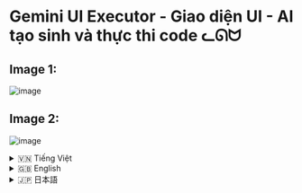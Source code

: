 # Gemini UI Executor - Giao diện UI - AI tạo sinh và thực thi code ᓚᘏᗢ


## Image 1: 
![image](https://github.com/user-attachments/assets/bdc63cad-b598-46e9-8575-14ab35b718d5)


## Image 2:
![image](https://github.com/user-attachments/assets/9dfd42a1-263e-4707-8c43-a3ab3c920f91)


<!-- Vietnamese -->
<details>
<summary>🇻🇳 Tiếng Việt</summary>

## Giới thiệu

Gemini UI Executor là một giao diện người dùng (UI) web cho phép bạn tương tác với Google Gemini để:

1.  **Tạo mã nguồn:** Sinh mã (Python, Shell, Batch, PowerShell, v.v.) dựa trên yêu cầu bằng ngôn ngữ tự nhiên của bạn.
2.  **Thực thi mã:** Chạy mã vừa tạo trực tiếp trên máy chủ backend (máy tính của bạn).
3.  **Đánh giá & Gỡ lỗi:** Yêu cầu AI đánh giá độ an toàn/hiệu quả của mã hoặc giúp gỡ lỗi khi mã chạy sai.
4.  **Giải thích:** Yêu cầu AI giải thích một đoạn mã, kết quả thực thi, hoặc thông báo lỗi.

Công cụ này được thiết kế để thử nghiệm khả năng sinh mã của AI và thực thi các tác vụ đơn giản một cách nhanh chóng thông qua giao diện đồ họa.

**Giao diện bao gồm:**

*   **Backend:** Một server Flask (Python) xử lý logic, giao tiếp với API Gemini và thực thi mã.
*   **Frontend:** Một ứng dụng React (Vite) cung cấp giao diện người dùng trong trình duyệt.

**LƯU Ý CỰC KỲ QUAN TRỌNG - ĐỌC KỸ:**

*   ⚠️ **RỦI RO BẢO MẬT:** Công cụ này cho phép AI tạo và **THỰC THI MÃ TRỰC TIẾP TRÊN MÁY TÍNH CỦA BẠN**. Mã do AI tạo ra có thể **KHÔNG AN TOÀN**, chứa lỗi, hoặc thực hiện các hành động không mong muốn, **bao gồm cả việc xóa file, thay đổi cài đặt hệ thống, hoặc cài đặt phần mềm độc hại.**
*   🛑 **SỬ DỤNG VỚI SỰ CẨN TRỌNG TỐI ĐA:** Chỉ thực thi mã nếu bạn **HIỂU RÕ** nó làm gì và chấp nhận hoàn toàn rủi ro. **TUYỆT ĐỐI KHÔNG** chạy các yêu cầu hoặc mã mà bạn không chắc chắn. Luôn sử dụng chức năng "Đánh giá" (Review) trước khi "Thực thi" (Execute).
*   🔑 **BẢO MẬT API KEY:** KHÔNG chia sẻ file `.env` hoặc API Key của bạn cho bất kỳ ai. API Key có thể bị lạm dụng và gây tốn kém chi phí.
*   💰 **CHI PHÍ API:** Việc sử dụng API Google Gemini có thể phát sinh chi phí. Hãy kiểm tra bảng giá của Google Cloud.
*   🚫 **TỪ CHỐI TRÁCH NHIỆM:** Người tạo ra công cụ này **KHÔNG CHỊU TRÁCH NHIỆM** cho bất kỳ thiệt hại, mất mát dữ liệu, hoặc sự cố bảo mật nào xảy ra do việc sử dụng công cụ này. **BẠN CHỊU HOÀN TOÀN TRÁCH NHIỆM KHI SỬ DỤNG.**
*   **MỤC ĐÍCH:** Công cụ này chủ yếu dành cho mục đích thử nghiệm, học tập và thực hiện các tác vụ tự động hóa cá nhân đơn giản, **KHÔNG** dành cho môi trường sản xuất (production) hoặc xử lý các tác vụ quan trọng/nhạy cảm.

## Tính năng

*   **Sinh mã đa nền tảng:** Yêu cầu AI tạo mã cho Windows (.bat, .ps1), Linux/macOS (.sh) hoặc Python (.py), hay các loại file tùy chỉnh khác.
*   **Thực thi trực tiếp:** Chạy mã được tạo trên backend với tùy chọn "Run as Admin/Root" (yêu cầu backend có quyền tương ứng).
*   **Đánh giá mã bởi AI:** Nhận xét về độ an toàn, tính đúng đắn và đề xuất cải tiến cho mã.
*   **Gỡ lỗi thông minh:** Khi mã thực thi lỗi, AI sẽ phân tích lỗi (stderr), output (stdout) và mã nguồn để đề xuất sửa lỗi hoặc các bước khắc phục (bao gồm gợi ý `pip install` cho Python).
*   **Cài đặt Package:** Tự động cài đặt các package Python được AI đề xuất trong quá trình gỡ lỗi.
*   **Giải thích bởi AI:** Yêu cầu giải thích cho mã nguồn, kết quả thực thi, kết quả đánh giá/gỡ lỗi, hoặc thông báo lỗi chung.
*   **Tùy chỉnh Gemini:** Điều chỉnh model, nhiệt độ (temperature), top P, top K, và cài đặt an toàn (safety settings).
*   **Quản lý API Key:** Sử dụng API Key từ file `.env` ở backend hoặc nhập trực tiếp vào UI.
*   **Giao diện trực quan:** Hiển thị cuộc hội thoại dưới dạng các khối tương tác, bao gồm output, error, nút hành động và định dạng mã nguồn.
*   **Quản lý hội thoại:** Thu gọn/mở rộng các lượt hội thoại cũ để dễ theo dõi.

## Điều kiện tiên quyết

Trước khi cài đặt, bạn cần đảm bảo đã cài đặt các phần mềm sau trên máy tính của mình:

1.  **Python 3:** Phiên bản 3.8 trở lên được khuyến nghị. Đảm bảo `python` hoặc `python3` và `pip` đã được thêm vào biến môi trường PATH của hệ thống.
    *   Tải Python: [https://www.python.org/downloads/](https://www.python.org/downloads/)
    *   *Lưu ý khi cài trên Windows:* Đánh dấu vào ô "Add Python to PATH" trong quá trình cài đặt.
2.  **Node.js và npm:** Phiên bản LTS (Long Term Support) được khuyến nghị. `npm` thường đi kèm với Node.js.
    *   Tải Node.js: [https://nodejs.org/](https://nodejs.org/)
3.  **Git:** Để tải mã nguồn từ GitHub.
    *   Tải Git: [https://git-scm.com/downloads](https://git-scm.com/downloads)

## Cài đặt

1.  **Tải mã nguồn:** Mở terminal (Command Prompt, PowerShell, Terminal) và chạy lệnh sau:
    ```bash
    git clone https://github.com/your-username/gemini-ui-executor.git
    cd gemini-ui-executor
    ```
    *(Thay `your-username` bằng tên người dùng GitHub của bạn nếu bạn fork repository).*

2.  **Lấy API Key:**
    *   **Lấy khóa API của Gemini tại:** [https://ai.google.dev/gemini-api/docs/api-key](https://ai.google.dev/gemini-api/docs/api-key)
    *   Bạn có thể cấu hình key này trong file `.env` ở thư mục gốc hoặc nhập trực tiếp vào phần Cài đặt (⚙️) trong giao diện ứng dụng. File `.gitignore` đã được cấu hình để bỏ qua file `.env`. **KHÔNG chia sẻ API Key của bạn.**

3.  **Chạy Script Cài đặt:**
    *   **Trên Linux hoặc macOS:**
        *   Mở terminal, điều hướng đến thư mục `linux-macos`: `cd linux-macos`
        *   Cấp quyền thực thi cho script: `chmod +x setup.sh`
        *   Chạy script cài đặt: `./setup.sh`
    *   **Trên Windows:**
        *   Mở Command Prompt hoặc PowerShell **với quyền Administrator** (Click chuột phải -> Run as administrator).
        *   Điều hướng đến thư mục `windows`: `cd windows`
        *   Chạy script cài đặt: `setup.bat`

    *Script cài đặt sẽ tự động:*
    *   Tạo môi trường ảo Python (`venv`) cho backend.
    *   Kích hoạt môi trường ảo và cài đặt các thư viện Python cần thiết từ `backend/requirements.txt`.
    *   Cài đặt các thư viện Node.js cần thiết cho frontend từ `frontend/package.json` bằng `npm install`.
    *   *Hãy kiên nhẫn, quá trình này có thể mất vài phút.* Theo dõi output trên terminal để phát hiện lỗi (nếu có).

## Chạy ứng dụng

Sau khi cài đặt thành công:

1.  **Chạy Script Khởi động:**
    *   **Trên Linux hoặc macOS:**
        *   Mở terminal, điều hướng đến thư mục `linux-macos`: `cd linux-macos`
        *   Cấp quyền thực thi cho script: `chmod +x run.sh`
        *   Chạy script khởi động: `./run.sh`
    *   **Trên Windows:**
        *   Mở Command Prompt hoặc PowerShell. **Không cần** quyền Administrator cho bước này.
        *   Điều hướng đến thư mục `windows`: `cd windows`
        *   Chạy script khởi động: `run.bat`

    *Script khởi động sẽ tự động mở **HAI** cửa sổ terminal/command prompt mới:*
    *   Một cửa sổ chạy **Backend Server** (Flask trên cổng 5001).
    *   Một cửa sổ chạy **Frontend Dev Server** (Vite trên cổng 5173).

2.  **Truy cập Giao diện Web:** Mở trình duyệt web của bạn và truy cập địa chỉ:
    [http://localhost:5173](http://localhost:5173)

3.  **Để dừng ứng dụng:** Đóng cả hai cửa sổ terminal/command prompt đã được mở bởi script `run`.

## Hướng dẫn sử dụng

1.  **Nhập Yêu cầu:** Gõ yêu cầu của bạn vào ô nhập liệu. Nhấn `Ctrl + Enter` hoặc nút Gửi. Ví dụ prompt:
    *   "tạo file text tên là 'hello.txt' ở Download/ chứa nội dung 'Xin chào thế giới'"
    *   "Ip máy tính của tôi là bao nhiêu?"
    *   "Show pid google"
    *   "Mở youtube"
2.  **Chọn Mục tiêu (trong Sidebar):** Mở Sidebar (biểu tượng bánh răng ⚙️) để chọn:
    *   **Hệ điều hành Mục tiêu:** Nơi mã sẽ được chạy (Windows, Linux, macOS, hoặc Tự động).
    *   **Loại File Thực thi:** Loại file bạn muốn AI tạo (.py, .sh, .bat, .ps1, hoặc nhập tên/đuôi file tùy chỉnh).
3.  **Tạo Mã:** Nhấn nút Gửi. AI sẽ tạo mã và hiển thị trong một khối mới.
4.  **Tương tác với Mã:**
    *   **Sao chép/Tải xuống:** Sử dụng các biểu tượng trên khối mã.
    *   **Đánh giá (Review):** Nhấn nút "Đánh giá" để AI phân tích mã. Kết quả đánh giá sẽ xuất hiện bên dưới.
    *   **Thực thi (Execute):** Nhấn nút "Thực thi". Output (stdout) và Lỗi (stderr) sẽ hiển thị trong một khối mới. *Hãy cực kỳ cẩn thận với chức năng này!*
    *   **Gỡ lỗi (Debug):** Nếu khối "Thực thi" báo lỗi, nút "Gỡ lỗi" sẽ xuất hiện. Nhấn để AI phân tích và đề xuất sửa lỗi.
    *   **Cài đặt Package (Install):** Nếu khối "Gỡ lỗi" đề xuất cài đặt package Python, một nút "Cài đặt" sẽ xuất hiện.
    *   **Áp dụng Mã Sửa lỗi (Apply):** Nếu khối "Gỡ lỗi" cung cấp mã đã sửa, nhấn "Sử dụng Mã Này" để tạo một khối mã mới với phiên bản đã sửa.
    *   **Giải thích (Explain):** Nhấn nút "Giải thích" trên bất kỳ khối nào (mã, kết quả thực thi, đánh giá, gỡ lỗi, lỗi) để yêu cầu AI làm rõ nội dung.
5.  **Cài đặt (Sidebar):**
    *   **Model & Tham số:** Chọn model Gemini, điều chỉnh Temperature, Top P, Top K. Nhấn nút Lưu (💾) để lưu lựa chọn model.
    *   **API Key:** Nhập API Key và nhấn "Sử dụng Key Này" để ghi đè key từ `.env` (nếu có). Nhấn "Sử dụng Key .env" để quay lại dùng key mặc định từ `.env`.
    *   **Cài đặt Khác:** Chọn mức độ lọc an toàn và bật/tắt tùy chọn "Chạy với quyền Admin/Root" (⚠️ Cẩn thận!).

## Cấu trúc thư mục
```
gemini-ui-executor/
├── .env                  # Chứa API Key của bạn (KHÔNG commit!)
├── .gitignore            # Các file/thư mục bị Git bỏ qua
├── backend/              # Mã nguồn server Flask Python
│   ├── app.py            # File Flask chính
│   ├── requirements.txt  # Các thư viện Python cần cài
│   └── venv/             # Môi trường ảo Python (được tạo bởi setup)
├── frontend/             # Mã nguồn giao diện React Vite
│   ├── .gitignore        # Gitignore riêng cho frontend
│   ├── index.html        # File HTML gốc
│   ├── package.json      # Thông tin và dependencies của frontend
│   ├── package-lock.json # Khóa phiên bản dependencies
│   ├── vite.config.ts    # Cấu hình Vite
│   ├── tsconfig.json     # Cấu hình TypeScript
│   ├── ... (các file cấu hình khác)
│   ├── public/           # Các tài nguyên tĩnh (icon, ảnh)
│   └── src/              # Mã nguồn React/TypeScript
│       ├── App.tsx       # Component chính
│       ├── main.tsx      # Điểm vào ứng dụng
│       ├── components/   # Các component UI (Sidebar, CenterArea, ...)
│       ├── assets/       # Tài nguyên dùng trong source
│       └── *.css         # Các file CSS
├── linux-macos/          # Script cho Linux và macOS
│   ├── run.sh            # Script để chạy ứng dụng
│   └── setup.sh          # Script để cài đặt dependencies
├── users.txt             # (Có vẻ không được sử dụng)
├── windows/              # Script cho Windows
│   ├── run.bat           # Script để chạy ứng dụng
│   └── setup.bat         # Script để cài đặt dependencies
└── README.md             # File bạn đang đọc
```

</details>

<!-- English -->
<details>
<summary>🇬🇧 English</summary>

## Introduction

Gemini UI Executor is a web-based user interface (UI) that allows you to interact with Google Gemini to:

1.  **Generate Code:** Create code (Python, Shell, Batch, PowerShell, etc.) based on your natural language requests.
2.  **Execute Code:** Run the generated code directly on the backend server (your machine).
3.  **Review & Debug:** Ask the AI to review the code's safety/efficiency or help debug it when execution fails.
4.  **Explain:** Request the AI to explain a piece of code, execution results, or error messages.

This tool is designed for experimenting with AI code generation capabilities and quickly performing simple tasks through a graphical interface.

**The interface consists of:**

*   **Backend:** A Flask (Python) server that handles logic, communicates with the Gemini API, and executes code.
*   **Frontend:** A React (Vite) application that provides the user interface in the browser.

**EXTREMELY IMPORTANT WARNING - READ CAREFULLY:**

*   ⚠️ **SECURITY RISK:** This tool allows AI to generate and **EXECUTE CODE DIRECTLY ON YOUR COMPUTER**. AI-generated code can be **UNSAFE**, contain bugs, or perform unexpected actions, **including deleting files, changing system settings, or installing malicious software.**
*   🛑 **USE WITH EXTREME CAUTION:** Only execute code if you **FULLY UNDERSTAND** what it does and accept all risks. **NEVER** run requests or code you are unsure about. Always use the "Review" function before "Execute".
*   🔑 **API KEY SECURITY:** DO NOT share your `.env` file or API Key with anyone. API Keys can be misused and incur costs.
*   💰 **API COSTS:** Using the Google Gemini API may incur costs. Please check Google Cloud's pricing.
*   🚫 **DISCLAIMER:** The creator of this tool is **NOT RESPONSIBLE** for any damage, data loss, or security incidents resulting from its use. **YOU USE IT ENTIRELY AT YOUR OWN RISK.**
*   **PURPOSE:** This tool is primarily for experimental, educational purposes, and simple personal automation tasks. It is **NOT** intended for production environments or handling critical/sensitive tasks.

## Features

*   **Cross-Platform Code Generation:** Ask the AI to generate code for Windows (.bat, .ps1), Linux/macOS (.sh), Python (.py), or other custom file types.
*   **Direct Execution:** Run generated code on the backend with an optional "Run as Admin/Root" setting (requires the backend to have corresponding permissions).
*   **AI Code Review:** Get feedback on code safety, correctness, and suggestions for improvement.
*   **Intelligent Debugging:** When code execution fails, the AI analyzes the error (stderr), output (stdout), and source code to suggest fixes or troubleshooting steps (including `pip install` suggestions for Python).
*   **Package Installation:** Automatically install Python packages suggested by the AI during debugging.
*   **AI Explanations:** Request explanations for source code, execution results, review/debug outputs, or general error messages.
*   **Gemini Customization:** Adjust the model, temperature, top P, top K, and safety settings.
*   **API Key Management:** Use the API Key from the backend's `.env` file or input one directly in the UI.
*   **Intuitive Interface:** Displays the conversation as interactive blocks, including output, errors, action buttons, and code highlighting.
*   **Conversation Management:** Collapse/expand old conversation rounds for better tracking.

## Prerequisites

Before installing, ensure you have the following software installed on your computer:

1.  **Python 3:** Version 3.8 or higher is recommended. Make sure `python` or `python3` and `pip` are added to your system's PATH environment variable.
    *   Download Python: [https://www.python.org/downloads/](https://www.python.org/downloads/)
    *   *Note for Windows installation:* Check the "Add Python to PATH" box during installation.
2.  **Node.js and npm:** The LTS (Long Term Support) version is recommended. `npm` usually comes bundled with Node.js.
    *   Download Node.js: [https://nodejs.org/](https://nodejs.org/)
3.  **Git:** To clone the source code from GitHub.
    *   Download Git: [https://git-scm.com/downloads](https://git-scm.com/downloads)

## Installation

1.  **Clone the Repository:** Open your terminal (Command Prompt, PowerShell, Terminal) and run the following command:
    ```bash
    git clone https://github.com/your-username/gemini-ui-executor.git
    cd gemini-ui-executor
    ```
    *(Replace `your-username` with your GitHub username if you forked the repository).*

2.  **Get API Key:**
    *   **Get your Gemini API key at:** [https://ai.google.dev/gemini-api/docs/api-key](https://ai.google.dev/gemini-api/docs/api-key)
    *   You can configure this key in the `.env` file in the root directory or enter it directly in the Settings (⚙️) within the application UI. The `.gitignore` file is already configured to ignore the `.env` file. **DO NOT share your API Key.**

3.  **Run the Setup Script:**
    *   **On Linux or macOS:**
        *   Open a terminal, navigate to the `linux-macos` directory: `cd linux-macos`
        *   Make the script executable: `chmod +x setup.sh`
        *   Run the setup script: `./setup.sh`
    *   **On Windows:**
        *   Open Command Prompt or PowerShell **as Administrator** (Right-click -> Run as administrator).
        *   Navigate to the `windows` directory: `cd windows`
        *   Run the setup script: `setup.bat`

    *The setup script will automatically:*
    *   Create a Python virtual environment (`venv`) for the backend.
    *   Activate the virtual environment and install necessary Python libraries from `backend/requirements.txt`.
    *   Install necessary Node.js libraries for the frontend from `frontend/package.json` using `npm install`.
    *   *Be patient, this process might take a few minutes.* Watch the terminal output for any errors.

## Running the Application

After successful installation:

1.  **Run the Run Script:**
    *   **On Linux or macOS:**
        *   Open a terminal, navigate to the `linux-macos` directory: `cd linux-macos`
        *   Make the script executable: `chmod +x run.sh`
        *   Run the start script: `./run.sh`
    *   **On Windows:**
        *   Open Command Prompt or PowerShell. Administrator rights are **not** needed for this step.
        *   Navigate to the `windows` directory: `cd windows`
        *   Run the start script: `run.bat`

    *The run script will automatically open **TWO** new terminal/command prompt windows:*
    *   One window running the **Backend Server** (Flask on port 5001).
    *   One window running the **Frontend Dev Server** (Vite on port 5173).

2.  **Access the Web UI:** Open your web browser and go to:
    [http://localhost:5173](http://localhost:5173)

3.  **To Stop the Application:** Close both terminal/command prompt windows that were opened by the `run` script.

## Usage Guide

1.  **Enter Request:** Type your request into the input box. Press `Ctrl + Enter` or click the Send button. Example prompts:
    *   "create a text file named 'hello.txt' in Downloads/ containing 'Hello world'"
    *   "What is my computer's IP address?"
    *   "Show google pid"
    *   "Open youtube"
2.  **Select Target (in Sidebar):** Open the Sidebar (gear icon ⚙️) to select:
    *   **Target OS:** Where the code should run (Windows, Linux, macOS, or Auto).
    *   **Executable File Type:** The type of file you want the AI to generate (.py, .sh, .bat, .ps1, or enter a custom name/extension).
3.  **Generate Code:** Click Send. The AI will generate code and display it in a new block.
4.  **Interact with Code:**
    *   **Copy/Download:** Use the icons on the code block.
    *   **Review:** Click the "Review" button to have the AI analyze the code. The review will appear below.
    *   **Execute:** Click the "Execute" button. The output (stdout) and errors (stderr) will be shown in a new block. *Be extremely careful with this feature!*
    *   **Debug:** If the "Execute" block shows an error, a "Debug" button will appear. Click it to have the AI analyze and suggest fixes.
    *   **Install Package:** If the "Debug" block suggests installing a Python package, an "Install" button will appear.
    *   **Apply Corrected Code:** If the "Debug" block provides corrected code, click "Use This Code" to create a new code block with the fixed version.
    *   **Explain:** Click the "Explain" button on any block (code, execution result, review, debug, error) to ask the AI for clarification.
5.  **Settings (Sidebar):**
    *   **Model & Parameters:** Choose the Gemini model, adjust Temperature, Top P, Top K. Click the Save icon (💾) to save the model choice.
    *   **API Key:** Enter an API Key and click "Use This Key" to override the key from `.env` (if present). Click "Use .env Key" to revert to the default key from `.env`.
    *   **Other Settings:** Select the safety filtering level and toggle the "Run as Admin/Root" option (⚠️ Caution!).

## Folder Structure
```
gemini-ui-executor/
├── .env                  # Contains your API Key (DO NOT commit!)
├── .gitignore            # Files/folders ignored by Git
├── backend/              # Flask Python server source code
│   ├── app.py            # Main Flask file
│   ├── requirements.txt  # Python dependencies to install
│   └── venv/             # Python virtual environment (created by setup)
├── frontend/             # React Vite UI source code
│   ├── .gitignore        # Frontend-specific gitignore
│   ├── index.html        # Root HTML file
│   ├── package.json      # Frontend info and dependencies
│   ├── package-lock.json # Locks dependency versions
│   ├── vite.config.ts    # Vite configuration
│   ├── tsconfig.json     # TypeScript configuration
│   ├── ... (other config files)
│   ├── public/           # Static assets (icons, images)
│   └── src/              # React/TypeScript source
│       ├── App.tsx       # Main application component
│       ├── main.tsx      # App entry point
│       ├── components/   # UI components (Sidebar, CenterArea, ...)
│       ├── assets/       # Assets used in source
│       └── *.css         # CSS files
├── linux-macos/          # Scripts for Linux and macOS
│   ├── run.sh            # Script to run the application
│   └── setup.sh          # Script to install dependencies
├── users.txt             # (Appears unused)
├── windows/              # Scripts for Windows
│   ├── run.bat           # Script to run the application
│   └── setup.bat         # Script to install dependencies
└── README.md             # This file
```

</details>

<!-- Japanese -->
<details>
<summary>🇯🇵 日本語</summary>

## Gemini UI Executor - UIインターフェース - AIコード生成＆実行 ᓚᘏᗢ

## 概要

Gemini UI Executorは、Google Geminiと対話するためのWebベースのユーザーインターフェース（UI）です。以下のことが可能です。

1.  **コード生成:** 自然言語によるリクエストに基づいてコード（Python、Shell、Batch、PowerShellなど）を生成します。
2.  **コード実行:** 生成されたコードをバックエンドサーバー（あなたのマシン）で直接実行します。
3.  **レビュー＆デバッグ:** AIにコードの安全性/効率性をレビューさせたり、実行に失敗した場合のデバッグを依頼したりします。
4.  **説明:** コードの一部、実行結果、エラーメッセージについてAIに説明を求めます。

このツールは、AIのコード生成能力を実験し、グラフィカルインターフェースを通じて簡単なタスクを迅速に実行するために設計されています。

**インターフェースの構成:**

*   **バックエンド:** ロジック処理、Gemini APIとの通信、コード実行を行うFlask（Python）サーバー。
*   **フロントエンド:** ブラウザでユーザーインターフェースを提供するReact（Vite）アプリケーション。

**非常に重要な警告 - よくお読みください:**

*   ⚠️ **セキュリティリスク:** このツールはAIにコードを生成させ、**あなたのコンピュータ上で直接実行する**ことを可能にします。AIが生成したコードは**安全でない可能性**があり、バグを含んでいたり、**ファイルの削除、システム設定の変更、悪意のあるソフトウェアのインストール**など、予期しない動作を引き起こす可能性があります。
*   🛑 **細心の注意を払って使用:** コードが何をするかを**完全に理解**し、すべてのリスクを受け入れる場合にのみコードを実行してください。不確かなリクエストやコードは**絶対に実行しないでください**。常に「実行」(Execute)の前に「レビュー」(Review)機能を使用してください。
*   🔑 **APIキーのセキュリティ:** `.env`ファイルやAPIキーを誰とも共有しないでください。APIキーが悪用され、費用が発生する可能性があります。
*   💰 **APIコスト:** Google Gemini APIの使用には費用が発生する場合があります。Google Cloudの料金表を確認してください。
*   🚫 **免責事項:** このツールの作成者は、このツールの使用によって生じたいかなる損害、データ損失、セキュリティインシデントについても**責任を負いません**。**使用は完全に自己責任**です。
*   **目的:** このツールは主に実験、学習、簡単な個人的な自動化タスクを目的としています。本番環境や重要/機密性の高いタスクの処理には**意図されていません**。

## 機能

*   **クロスプラットフォームコード生成:** Windows（.bat、.ps1）、Linux/macOS（.sh）、Python（.py）、またはその他のカスタムファイルタイプ用のコードをAIに生成させます。
*   **直接実行:** バックエンドで生成されたコードを「管理者/ルートとして実行」オプション付きで実行します（バックエンドに対応する権限が必要です）。
*   **AIコードレビュー:** コードの安全性、正確性に関するフィードバック、改善提案を取得します。
*   **インテリジェントデバッグ:** コード実行が失敗した場合、AIはエラー（stderr）、出力（stdout）、ソースコードを分析して、修正またはトラブルシューティング手順（Pythonの場合は`pip install`の提案を含む）を提案します。
*   **パッケージインストール:** デバッグ中にAIによって提案されたPythonパッケージを自動的にインストールします。
*   **AIによる説明:** ソースコード、実行結果、レビュー/デバッグ出力、または一般的なエラーメッセージの説明をリクエストします。
*   **Geminiのカスタマイズ:** モデル、temperature、top P、top K、および安全性設定を調整します。
*   **APIキー管理:** バックエンドの`.env`ファイルからAPIキーを使用するか、UIで直接入力します。
*   **直感的なインターフェース:** 出力、エラー、アクションボタン、コードハイライトを含む対話型ブロックとして会話を表示します。
*   **会話管理:** 古い会話ラウンドを折りたたんだり展開したりして、追跡を容易にします。

## 前提条件

インストールする前に、お使いのコンピュータに以下のソフトウェアがインストールされていることを確認してください。

1.  **Python 3:** バージョン3.8以上を推奨します。`python`または`python3`および`pip`がシステムのPATH環境変数に追加されていることを確認してください。
    *   Pythonのダウンロード: [https://www.python.org/downloads/](https://www.python.org/downloads/)
    *   *Windowsインストール時の注意:* インストール中に「Add Python to PATH」チェックボックスをオンにしてください。
2.  **Node.jsとnpm:** LTS（長期サポート）バージョンを推奨します。`npm`は通常Node.jsにバンドルされています。
    *   Node.jsのダウンロード: [https://nodejs.org/](https://nodejs.org/)
3.  **Git:** GitHubからソースコードをクローンするために必要です。
    *   Gitのダウンロード: [https://git-scm.com/downloads](https://git-scm.com/downloads)

## インストール

1.  **リポジトリのクローン:** ターミナル（コマンドプロンプト、PowerShell、ターミナル）を開き、以下のコマンドを実行します。
    ```bash
    git clone https://github.com/your-username/gemini-ui-executor.git
    cd gemini-ui-executor
    ```
    *(リポジトリをフォークした場合は、`your-username`をあなたのGitHubユーザー名に置き換えてください)*

2.  **APIキーの取得:**
    *   **Gemini APIキーをここで取得:** [https://ai.google.dev/gemini-api/docs/api-key](https://ai.google.dev/gemini-api/docs/api-key)
    *   このキーは、ルートディレクトリの`.env`ファイルで設定するか、アプリケーションUIの設定（⚙️）で直接入力できます。`.gitignore`ファイルは`.env`ファイルを無視するように設定済みです。**APIキーを共有しないでください。**

3.  **セットアップスクリプトの実行:**
    *   **LinuxまたはmacOSの場合:**
        *   ターミナルを開き、`linux-macos` ディレクトリに移動します: `cd linux-macos`
        *   スクリプトに実行権限を付与します: `chmod +x setup.sh`
        *   セットアップスクリプトを実行します: `./setup.sh`
    *   **Windowsの場合:**
        *   コマンドプロンプトまたはPowerShellを**管理者として**開きます（右クリック -> 管理者として実行）。
        *   `windows` ディレクトリに移動します: `cd windows`
        *   セットアップスクリプトを実行します: `setup.bat`

    *セットアップスクリプトは自動的に以下を実行します:*
    *   バックエンド用のPython仮想環境（`venv`）を作成します。
    *   仮想環境をアクティベートし、`backend/requirements.txt` から必要なPythonライブラリをインストールします。
    *   `npm install` を使用して、`frontend/package.json` からフロントエンドに必要なNode.jsライブラリをインストールします。
    *   *しばらくお待ちください。このプロセスには数分かかる場合があります。* エラーが発生した場合は、ターミナルの出力を確認してください。

## アプリケーションの実行

インストールが成功した後:

1.  **実行スクリプトの実行:**
    *   **LinuxまたはmacOSの場合:**
        *   ターミナルを開き、`linux-macos` ディレクトリに移動します: `cd linux-macos`
        *   スクリプトに実行権限を付与します: `chmod +x run.sh`
        *   開始スクリプトを実行します: `./run.sh`
    *   **Windowsの場合:**
        *   コマンドプロンプトまたはPowerShellを開きます。このステップでは管理者権限は**不要**です。
        *   `windows` ディレクトリに移動します: `cd windows`
        *   開始スクリプトを実行します: `run.bat`

    *実行スクリプトは自動的に**2つ**の新しいターミナル/コマンドプロンプトウィンドウを開きます:*
    *   **バックエンドサーバー**（ポート5001でFlask）を実行するウィンドウ。
    *   **フロントエンド開発サーバー**（ポート5173でVite）を実行するウィンドウ。

2.  **Web UIへのアクセス:** Webブラウザを開き、以下のアドレスにアクセスします:
    [http://localhost:5173](http://localhost:5173)

3.  **アプリケーションの停止:** `run` スクリプトによって開かれた両方のターミナル/コマンドプロンプトウィンドウを閉じます。

## 使用ガイド

1.  **リクエスト入力:** 入力ボックスにリクエストを入力します。`Ctrl + Enter` を押すか、送信ボタンをクリックします。プロンプト例:
    *   「Download/フォルダに 'hello.txt' という名前のテキストファイルを作成し、内容は 'こんにちは世界' にしてください」
    *   「私のコンピュータのIPアドレスは何ですか？」
    *   「googleのpidを表示」
    *   「youtubeを開く」
2.  **ターゲット選択（サイドバー内）:** サイドバー（歯車アイコン ⚙️）を開いて以下を選択します:
    *   **ターゲットOS:** コードを実行する場所（Windows、Linux、macOS、または自動）。
    *   **実行ファイルタイプ:** AIに生成させたいファイルの種類（.py、.sh、.bat、.ps1、またはカスタム名/拡張子を入力）。
3.  **コード生成:** 送信ボタンをクリックします。AIがコードを生成し、新しいブロックに表示します。
4.  **コードとの対話:**
    *   **コピー/ダウンロード:** コードブロック上のアイコンを使用します。
    *   **レビュー:** 「レビュー」ボタンをクリックしてAIにコードを分析させます。レビュー結果が下に表示されます。
    *   **実行:** 「実行」ボタンをクリックします。出力（stdout）とエラー（stderr）が新しいブロックに表示されます。 *この機能には細心の注意を払ってください！*
    *   **デバッグ:** 「実行」ブロックでエラーが表示された場合、「デバッグ」ボタンが表示されます。クリックするとAIが分析し、修正を提案します。
    *   **パッケージインストール:** 「デバッグ」ブロックがPythonパッケージのインストールを提案した場合、「インストール」ボタンが表示されます。
    *   **修正コード適用:** 「デバッグ」ブロックが修正済みコードを提供した場合、「このコードを使用」をクリックして修正版で新しいコードブロックを作成します。
    *   **説明:** 任意のブロック（コード、実行結果、レビュー、デバッグ、エラー）の「説明」ボタンをクリックして、AIに内容の明確化を依頼します。
5.  **設定（サイドバー）:**
    *   **モデル＆パラメータ:** Geminiモデルを選択し、Temperature、Top P、Top Kを調整します。保存アイコン（💾）をクリックしてモデルの選択を保存します。
    *   **APIキー:** APIキーを入力し、「このキーを使用」をクリックして`.env`（存在する場合）のキーを上書きします。「.envキーを使用」をクリックして`.env`のデフォルトキーに戻します。
    *   **その他の設定:** 安全性フィルタリングレベルを選択し、「管理者/ルートとして実行」オプションを切り替えます（⚠️注意！）。

## フォルダ構造
```
gemini-ui-executor/
├── .env                  # APIキーを格納（コミットしないでください！）
├── .gitignore            # Gitで無視されるファイル/フォルダ
├── backend/              # Flask Pythonサーバーのソースコード
│   ├── app.py            # メインFlaskファイル
│   ├── requirements.txt  # インストールするPython依存関係
│   └── venv/             # Python仮想環境（セットアップで作成）
├── frontend/             # React Vite UIのソースコード
│   ├── .gitignore        # フロントエンド固有のgitignore
│   ├── index.html        # ルートHTMLファイル
│   ├── package.json      # フロントエンド情報と依存関係
│   ├── package-lock.json # 依存関係のバージョンをロック
│   ├── vite.config.ts    # Vite設定
│   ├── tsconfig.json     # TypeScript設定
│   ├── ... (その他の設定ファイル)
│   ├── public/           # 静的アセット（アイコン、画像）
│   └── src/              # React/TypeScriptソース
│       ├── App.tsx       # メインアプリケーションコンポーネント
│       ├── main.tsx      # アプリのエントリーポイント
│       ├── components/   # UIコンポーネント（Sidebar, CenterArea, ...）
│       ├── assets/       # ソースで使用されるアセット
│       └── *.css         # CSSファイル
├── linux-macos/          # LinuxおよびmacOS用スクリプト
│   ├── run.sh            # アプリケーション実行用スクリプト
│   └── setup.sh          # 依存関係インストール用スクリプト
├── users.txt             # (未使用のようです)
├── windows/              # Windows用スクリプト
│   ├── run.bat           # アプリケーション実行用スクリプト
│   └── setup.bat         # 依存関係インストール用スクリプト
└── README.md             # このファイル
```

</details>
